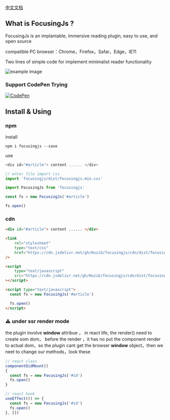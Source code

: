 <a href="./README.md">中文文档</a>

## What is FocusingJs ?

FocusingJs is an implantable, immersive reading plugin, easy to use, and open source

compatible PC browser：Chrome，Firefox，Safar，Edge，IE11

Two lines of simple code for implement minimalist reader functionality

![example image](https://raw.githubusercontent.com/HuziG/focusingjs/master/assets/en.gif)

### Support CodePen Trying

[![CodePen](https://img.shields.io/badge/-CodePen-000000?style=for-the-badge&logo=CodePen&logoColor=ffffff)](https://codepen.io/huzig/pen/xxPxBdj)

## Install & Using

### npm
install
```
npm i focusingjs --save
```
use
```js
<div id="#article"> content ...... </div>

// enter file import css
import 'focusingjs/dist/focusingjs.min.css'

import FocusingJs from 'focusingjs'

const fs = new FocusingJs('#article')

fs.open()
```

### cdn
```html
<div id="#article"> content ...... </div>

<link
    rel="stylesheet"
    type="text/css"
    href="https://cdn.jsdelivr.net/gh/HuziG/focusingjs/cdn/dist/focusingjs.min.css"
/>

<script
    type="text/javascript"
    src="https://cdn.jsdelivr.net/gh/HuziG/focusingjs/cdn/dist/focusingjs.min.js"
></script>

<script type="text/javascript">
  const fs = new FocusingJs('#article')

  fs.open()
</script>  
```

### ⚠️ under ssr render mode

the plugin involve **window** attribue ， in react life, the render() need to create som dom，
before the render ，it has no put the component render to actual dom，so the plugin cant get the browser **window** object，then we neet to change our methods，look these

```js
// react class
componentDidMount()
{
  const fs = new FocusingJs('#id')
  fs.open()
}

// react hook
useEffect(() => {
  const fs = new FocusingJs('#id')
  fs.open()
}, [])
```


[//]: # (# 安装视频)

[//]: # (可以通过视频，更加直观地去学习使用)
